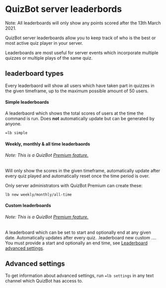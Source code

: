 # QuizBot server leaderbords

Note: All leaderboards will only show any points scored after the 13th March 2021.

QuizBot server leaderboards allow you to keep track of who is the best or most active quiz player in your server.

Leaderboards are most useful for server events which incorporate multiple quizzes or multiple plays of the same quiz.

## leaderboard types

Every leaderbaord will show all users which have taken part in quizzes in the given timeframe, up to the maximum possible amount of 50 users.

#### Simple leaderboards

A leaderbaord which shows the total scores of users at the time the command is run. Does **not** automatically update but can be generated by anyone.

`=lb simple`

#### Weekly, monthly & all time leaderbaords

###### Note: This is a QuizBot [Premium feature.](https://quizbot.xyz/premium?src=qb-docs)

Will only show the scores in the given timeframe, automatically update after every quiz played and automatically reset once the time period is over.

Only server administrators with QuizBot Premium can create these:

`lb new weekly/monthly/all-time`

#### Custom leaderboards

###### Note: This is a QuizBot [Premium feature.](https://quizbot.xyz/premium?src=qb-docs)

A leaderboard which can be set to start and optionally end at any given date. Automatically updates after every quiz. .leaderboard new custom .... You must provide a start and optionally an end time, see [Leaderboard advanced settings](#advanced-settings).

## Advanced settings

To get information about advanced settings, run `=lb settings` in any text channel which QuizBot has access to.
